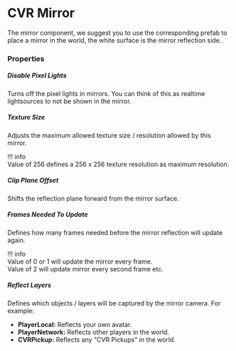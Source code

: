 # CVR Mirror <div class="whitelisted" data-list="W"></div>
The mirror component, we suggest you to use the corresponding prefab to place a mirror in the world, the white surface is the mirror reflection side.

### Properties

##### Disable Pixel Lights
Turns off the pixel lights in mirrors.
You can think of this as realtime lightsources to not be shown in the mirror.

##### Texture Size
Adjusts the maximum allowed texture size / resolution allowed by this mirror.

!!! info  
    Value of 256 defines a 256 x 256 texture resolution as maximum resolution.

##### Clip Plane Offset
Shifts the reflection plane forward from the mirror surface.

##### Frames Needed To Update
Defines how many frames needed before the mirror reflection will update again.

!!! info  
    Value of 0 or 1 will update the mirror every frame.  
    Value of 2 will update mirror every second frame etc.  


##### Reflect Layers
Defines which objects / layers will be captured by the mirror camera. For example:  

- **PlayerLocal:** Reflects your own avatar.  
- **PlayerNetwork:** Reflects other players in the world.  
- **CVRPickup:** Reflects any "CVR Pickups" in the world.  

